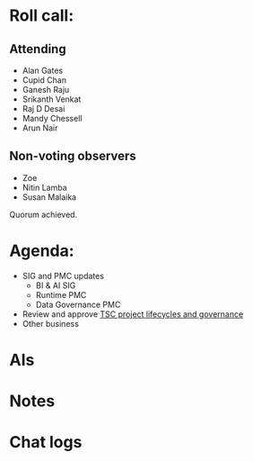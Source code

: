 # Roll call:

## Attending
* Alan Gates
* Cupid Chan
* Ganesh Raju
* Srikanth Venkat
* Raj D Desai
* Mandy Chessell
* Arun Nair

## Non-voting observers
* Zoe
* Nitin Lamba
* Susan Malaika

Quorum achieved.

# Agenda:

* SIG and PMC updates
  * BI & AI SIG
  * Runtime PMC
  * Data Governance PMC
* Review and approve [TSC project lifecycles and governance](governance)
* Other business

# AIs

# Notes

# Chat logs
